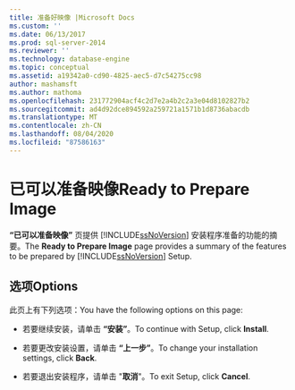 ```yaml
---
title: 准备好映像 |Microsoft Docs
ms.custom: ''
ms.date: 06/13/2017
ms.prod: sql-server-2014
ms.reviewer: ''
ms.technology: database-engine
ms.topic: conceptual
ms.assetid: a19342a0-cd90-4825-aec5-d7c54275cc98
author: mashamsft
ms.author: mathoma
ms.openlocfilehash: 231772904acf4c2d7e2a4b2c2a3e04d8102827b2
ms.sourcegitcommit: ad4d92dce894592a259721a1571b1d8736abacdb
ms.translationtype: MT
ms.contentlocale: zh-CN
ms.lasthandoff: 08/04/2020
ms.locfileid: "87586163"
---
```

# <a name="ready-to-prepare-image"></a><span data-ttu-id="cba4e-102">已可以准备映像</span><span class="sxs-lookup"><span data-stu-id="cba4e-102">Ready to Prepare Image</span></span>
  <span data-ttu-id="cba4e-103">**“已可以准备映像”** 页提供 [!INCLUDE[ssNoVersion](../../includes/ssnoversion-md.md)] 安装程序准备的功能的摘要。</span><span class="sxs-lookup"><span data-stu-id="cba4e-103">The **Ready to Prepare Image** page provides a summary of the features to be prepared by [!INCLUDE[ssNoVersion](../../includes/ssnoversion-md.md)] Setup.</span></span>  
  
## <a name="options"></a><span data-ttu-id="cba4e-104">选项</span><span class="sxs-lookup"><span data-stu-id="cba4e-104">Options</span></span>  
 <span data-ttu-id="cba4e-105">此页上有下列选项：</span><span class="sxs-lookup"><span data-stu-id="cba4e-105">You have the following options on this page:</span></span>  
  
-   <span data-ttu-id="cba4e-106">若要继续安装，请单击 **“安装”**。</span><span class="sxs-lookup"><span data-stu-id="cba4e-106">To continue with Setup, click **Install**.</span></span>  
  
-   <span data-ttu-id="cba4e-107">若要更改安装设置，请单击 **“上一步”**。</span><span class="sxs-lookup"><span data-stu-id="cba4e-107">To change your installation settings, click **Back**.</span></span>  
  
-   <span data-ttu-id="cba4e-108">若要退出安装程序，请单击 "**取消**"。</span><span class="sxs-lookup"><span data-stu-id="cba4e-108">To exit Setup, click **Cancel**.</span></span>  
  
  
